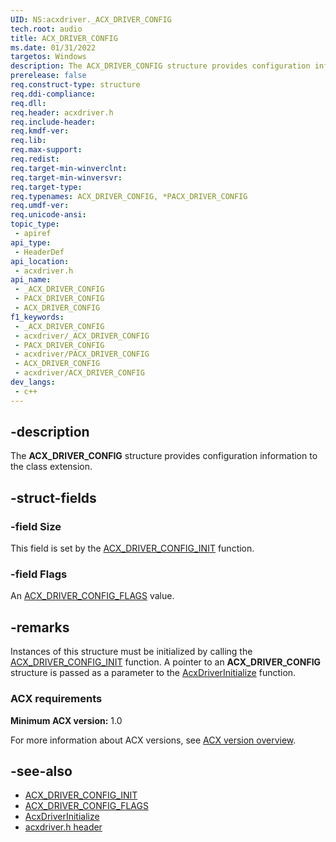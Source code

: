 ```yaml
---
UID: NS:acxdriver._ACX_DRIVER_CONFIG
tech.root: audio
title: ACX_DRIVER_CONFIG
ms.date: 01/31/2022
targetos: Windows
description: The ACX_DRIVER_CONFIG structure provides configuration information to the class extension.
prerelease: false
req.construct-type: structure
req.ddi-compliance: 
req.dll: 
req.header: acxdriver.h
req.include-header: 
req.kmdf-ver: 
req.lib: 
req.max-support: 
req.redist: 
req.target-min-winverclnt: 
req.target-min-winversvr: 
req.target-type: 
req.typenames: ACX_DRIVER_CONFIG, *PACX_DRIVER_CONFIG
req.umdf-ver: 
req.unicode-ansi: 
topic_type:
 - apiref
api_type:
 - HeaderDef
api_location:
 - acxdriver.h
api_name:
 - _ACX_DRIVER_CONFIG
 - PACX_DRIVER_CONFIG
 - ACX_DRIVER_CONFIG
f1_keywords:
 - _ACX_DRIVER_CONFIG
 - acxdriver/_ACX_DRIVER_CONFIG
 - PACX_DRIVER_CONFIG
 - acxdriver/PACX_DRIVER_CONFIG
 - ACX_DRIVER_CONFIG
 - acxdriver/ACX_DRIVER_CONFIG
dev_langs:
 - c++
---
```


## -description

The **ACX_DRIVER_CONFIG** structure provides configuration information to the class extension.

## -struct-fields

### -field Size

This field is set by the [ACX_DRIVER_CONFIG_INIT](nf-acxdriver-acx_driver_config_init.md) function.

### -field Flags

An [ACX_DRIVER_CONFIG_FLAGS](ne-acxdriver-acx_driver_config_flags.md) value.

## -remarks

Instances of this structure must be initialized by calling the [ACX_DRIVER_CONFIG_INIT](nf-acxdriver-acx_driver_config_init.md) function. A pointer to an **ACX_DRIVER_CONFIG** structure is passed as a parameter to the [AcxDriverInitialize](nf-acxdriver-acxdriverinitialize.md) function.

### ACX requirements

**Minimum ACX version:** 1.0

For more information about ACX versions, see [ACX version overview](/windows-hardware/drivers/audio/acx-version-overview).

## -see-also

* [ACX_DRIVER_CONFIG_INIT](nf-acxdriver-acx_driver_config_init.md)
* [ACX_DRIVER_CONFIG_FLAGS](ne-acxdriver-acx_driver_config_flags.md)
* [AcxDriverInitialize](nf-acxdriver-acxdriverinitialize.md)
* [acxdriver.h header](index.md)


